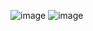 ![image](https://github.com/vanesabasheva/data_informatics_law/assets/124685551/216d4918-33b4-477a-b613-94997c1643ab)
![image](https://github.com/vanesabasheva/data_informatics_law/assets/124685551/1f2529f9-5cb2-45de-96b0-a224122d029d)
